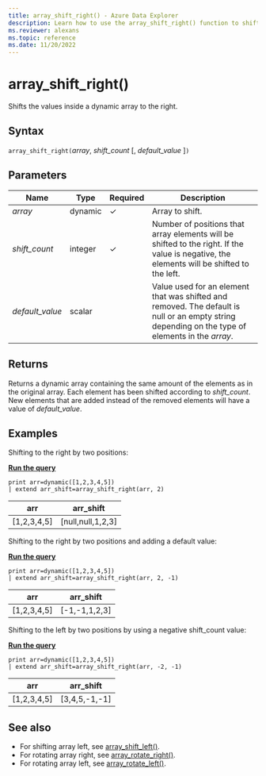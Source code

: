 ```yaml
---
title: array_shift_right() - Azure Data Explorer
description: Learn how to use the array_shift_right() function to shift values inside a dynamic array to the right.
ms.reviewer: alexans
ms.topic: reference
ms.date: 11/20/2022
---
```

# array_shift_right()

Shifts the values inside a dynamic array to the right.

## Syntax

`array_shift_right(`*array*, *shift_count* [, *default_value* ]`)`

## Parameters

| Name | Type | Required | Description |
|--|--|--|--|
|*array* | dynamic |&check; | Array to shift.|
|*shift_count* | integer | &check; | Number of positions that array elements will be shifted to the right. If the value is negative, the elements will be shifted to the left. |
|*default_value* | scalar | | Value used for an element that was shifted and removed. The default is null or an empty string depending on the type of elements in the *array*.|

## Returns

Returns a dynamic array containing the same amount of the elements as in the original array. Each element has been shifted according to *shift_count*. New elements that are added instead of the removed elements will have a value of *default_value*.

## Examples

Shifting to the right by two positions:

[**Run the query**](https://dataexplorer.azure.com/clusters/help/databases/Samples?query=H4sIAAAAAAAAAysoyswrUUgsKrJNqcxLzM1M1og21DHSMdYx0TGN1eTlqlFIrShJzUsBKYkvzshMK7EFshIrIez4osz0jBINoIiOgpEmAKRlW6FMAAAA)

```kusto
print arr=dynamic([1,2,3,4,5])
| extend arr_shift=array_shift_right(arr, 2)
```

|arr|arr_shift|
|---|---|
|[1,2,3,4,5]|[null,null,1,2,3]|

Shifting to the right by two positions and adding a default value:

[**Run the query**](https://dataexplorer.azure.com/clusters/help/databases/Samples?query=H4sIAAAAAAAAAysoyswrUUgsKrJNqcxLzM1M1og21DHSMdYx0TGN1eTlqlFIrShJzUsBKYkvzshMK7EFshIrIez4osz0jBINoIiOgpGOgq6hJgBHJWeJUAAAAA==)

```kusto
print arr=dynamic([1,2,3,4,5])
| extend arr_shift=array_shift_right(arr, 2, -1)
```

|arr|arr_shift|
|---|---|
|[1,2,3,4,5]|[-1,-1,1,2,3]|

Shifting to the left by two positions by using a negative shift_count value:

[**Run the query**](https://dataexplorer.azure.com/clusters/help/databases/Samples?query=H4sIAAAAAAAAAysoyswrUUgsKrJNqcxLzM1M1og21DHSMdYx0TGN1eTlqlFIrShJzUsBKYkvzshMK7EFshIrIez4osz0jBINoIiOgq4REBtqAgCqvHZwUQAAAA==)

```kusto
print arr=dynamic([1,2,3,4,5])
| extend arr_shift=array_shift_right(arr, -2, -1)
```

|arr|arr_shift|
|---|---|
|[1,2,3,4,5]|[3,4,5,-1,-1]|

## See also

* For shifting array left, see [array_shift_left()](array_shift_leftfunction.md).
* For rotating array right, see [array_rotate_right()](array_rotate_rightfunction.md).
* For rotating array left, see [array_rotate_left()](array_rotate_leftfunction.md).
